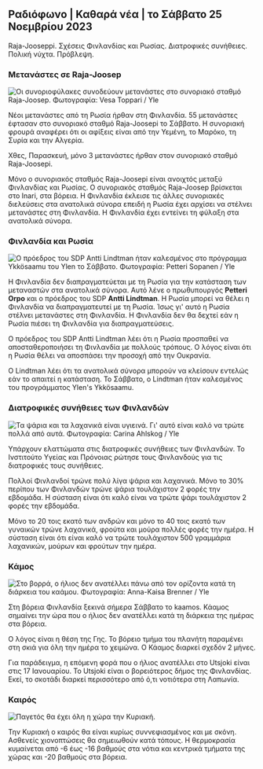 ## Ραδιόφωνο \| Καθαρά νέα \| το Σάββατο 25 Νοεμβρίου 2023

Raja-Jooseppi. Σχέσεις Φινλανδίας και Ρωσίας. Διατροφικές συνήθειες. Πολική νύχτα. Πρόβλεψη.

### Μετανάστες σε Raja-Joosep

![Οι συνοριοφύλακες συνοδεύουν μετανάστες στο συνοριακό σταθμό Raja-Joosep. Φωτογραφία: Vesa Toppari / Yle](https://images.cdn.yle.fi/image/upload/c_crop,h_2485,w_4434,x_0,y_0/ar_1.7777777777777777,c_fill,g_faces,h_1200,h_1200,wq_auto:eco/f_auto/fl_lossy/v1700923049/39-12066516562050c25bf5)

Νέοι μετανάστες από τη Ρωσία ήρθαν στη Φινλανδία. 55 μετανάστες έφτασαν στο συνοριακό σταθμό Raja-Joosepi το Σάββατο. Η συνοριακή φρουρά αναφέρει ότι οι αφίξεις είναι από την Υεμένη, το Μαρόκο, τη Συρία και την Αλγερία.

Χθες, Παρασκευή, μόνο 3 μετανάστες ήρθαν στον συνοριακό σταθμό Raja-Joosepi.

Μόνο ο συνοριακός σταθμός Raja-Joosepi είναι ανοιχτός μεταξύ Φινλανδίας και Ρωσίας. Ο συνοριακός σταθμός Raja-Joosep βρίσκεται στο Inari, στα βόρεια. Η Φινλανδία έκλεισε τις άλλες συνοριακές διελεύσεις στα ανατολικά σύνορα επειδή η Ρωσία έχει αρχίσει να στέλνει μετανάστες στη Φινλανδία. Η Φινλανδία έχει εντείνει τη φύλαξη στα ανατολικά σύνορα.

### Φινλανδία και Ρωσία

![Ο πρόεδρος του SDP Antti Lindtman ήταν καλεσμένος στο πρόγραμμα Ykkösaamu του Ylen το Σάββατο. Φωτογραφία: Petteri Sopanen / Yle](https://images.cdn.yle.fi/image/upload/c_crop,h_2246,w_3994,x_0,y_219/ar_1.7777777777777777,c_fill,g_50,h_100,h_200q_auto:eco/f_auto/fl_lossy/v1700900444/39-12065056561addd4a0a6)

Η Φινλανδία δεν διαπραγματεύεται με τη Ρωσία για την κατάσταση των μεταναστών στα ανατολικά σύνορα. Αυτό λένε ο πρωθυπουργός **Petteri Orpo** και ο πρόεδρος του SDP **Antti Lindtman**. Η Ρωσία μπορεί να θέλει η Φινλανδία να διαπραγματευτεί με τη Ρωσία. Ίσως γι' αυτό η Ρωσία στέλνει μετανάστες στη Φινλανδία. Η Φινλανδία δεν θα δεχτεί εάν η Ρωσία πιέσει τη Φινλανδία για διαπραγματεύσεις.

Ο πρόεδρος του SDP Antti Lindtman λέει ότι η Ρωσία προσπαθεί να αποσταθεροποιήσει τη Φινλανδία με πολλούς τρόπους. Ο λόγος είναι ότι η Ρωσία θέλει να αποσπάσει την προσοχή από την Ουκρανία.

Ο Lindtman λέει ότι τα ανατολικά σύνορα μπορούν να κλείσουν εντελώς εάν το απαιτεί η κατάσταση. Το Σάββατο, ο Lindtman ήταν καλεσμένος του προγράμματος Ylen's Ykkösaamu.

### Διατροφικές συνήθειες των Φινλανδών

![Τα ψάρια και τα λαχανικά είναι υγιεινά. Γι' αυτό είναι καλό να τρώτε πολλά από αυτά. Φωτογραφία: Carina Ahlskog / Yle](https://images.cdn.yle.fi/image/upload/c_crop,h_2495,w_4437,x_987,y_765/ar_1.777777777777777,c_fill,g_501,w01,g_51,00/1q_auto:eco/f_auto/fl_lossy/v1693405582/39-116488464ef488e5f9cd)

Υπάρχουν ελαττώματα στις διατροφικές συνήθειες των Φινλανδών. Το Ινστιτούτο Υγείας και Πρόνοιας ρώτησε τους Φινλανδούς για τις διατροφικές τους συνήθειες.

Πολλοί Φινλανδοί τρώνε πολύ λίγα ψάρια και λαχανικά. Μόνο το 30% περίπου των Φινλανδών τρώνε ψάρια τουλάχιστον 2 φορές την εβδομάδα. Η σύσταση είναι ότι καλό είναι να τρώτε ψάρι τουλάχιστον 2 φορές την εβδομάδα.

Μόνο το 20 τοις εκατό των ανδρών και μόνο το 40 τοις εκατό των γυναικών τρώνε λαχανικά, φρούτα και μούρα πολλές φορές την ημέρα. Η σύσταση είναι ότι είναι καλό να τρώτε τουλάχιστον 500 γραμμάρια λαχανικών, μούρων και φρούτων την ημέρα.

### Κάμος

![Στο βορρά, ο ήλιος δεν ανατέλλει πάνω από τον ορίζοντα κατά τη διάρκεια του καάμου. Φωτογραφία: Anna-Kaisa Brenner / Yle](https://images.cdn.yle.fi/image/upload/c_crop,h_1944,w_3456,x_0,y_1025/ar_1.7777777777777777,c_hfill_120050/q_auto:eco/f_auto/fl_lossy/v1641653122/39-89980561d9a329301e9)

Στη βόρεια Φινλανδία ξεκινά σήμερα Σάββατο το kaamos. Κάαμος σημαίνει την ώρα που ο ήλιος δεν ανατέλλει κατά τη διάρκεια της ημέρας στα βόρεια.

Ο λόγος είναι η θέση της Γης. Το βόρειο τμήμα του πλανήτη παραμένει στη σκιά για όλη την ημέρα το χειμώνα. Ο Κάαμος διαρκεί σχεδόν 2 μήνες.

Για παράδειγμα, η επόμενη φορά που ο ήλιος ανατέλλει στο Utsjoki είναι στις 17 Ιανουαρίου. Το Utsjoki είναι ο βορειότερος δήμος της Φινλανδίας. Εκεί, το σκοτάδι διαρκεί περισσότερο από ό,τι νοτιότερα στη Λαπωνία.

### Καιρός

![Παγετός θα έχει όλη η χώρα την Κυριακή.](https://images.cdn.yle.fi/image/upload/c_crop,h_1080,w_1919,x_0,y_0/ar_1.7777777777777777,c_fill,g_50,h_10/dpr_1.0/q_auto:eco/f_auto/fl_lossy/v1700928265/39-120668565621aeb49ab4)

Την Κυριακή ο καιρός θα είναι κυρίως συννεφιασμένος και με σκόνη. Ασθενείς χιονοπτώσεις θα σημειωθούν κατά τόπους. Η θερμοκρασία κυμαίνεται από -6 έως -16 βαθμούς στα νότια και κεντρικά τμήματα της χώρας και -20 βαθμούς στα βόρεια.